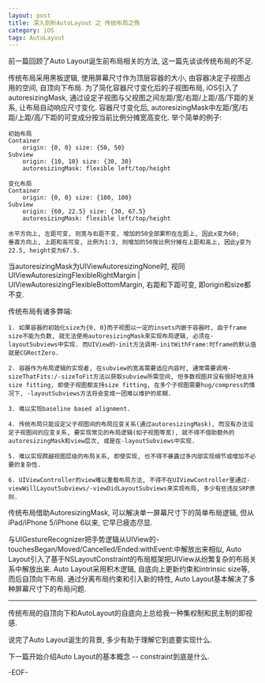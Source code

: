 ```yaml
---
layout: post
title: 深入剖析AutoLayout 之 传统布局之殇
category: iOS
tags: AutoLayout
---
```


前一篇回顾了Auto Layout诞生前布局相关的方法, 这一篇先谈谈传统布局的不足.

传统布局采用黑板逻辑, 使用屏幕尺寸作为顶层容器的大小, 由容器决定子视图占用的空间, 自顶向下布局. 为了简化容器尺寸变化后的子视图布局, iOS引入了autoresizingMask, 通过设定子视图与父视图之间左距/宽/右距/上距/高/下距的关系, 让布局自动响应尺寸变化. 容器尺寸变化后, autoresizingMask中左距/宽/右距/上距/高/下距的可变成分按当前比例分摊宽高变化. 举个简单的例子: 

	初始布局
	Container
		origin: {0, 0} size: {50, 50}
	Subview
		origin: {10, 10} size: {30, 30}
		autoresizingMask: flexible left/top/height

	变化布局
	Container
		origin: {0, 0} size: {100, 100}
	Subview
		origin: {60, 22.5} size: {30, 67.5}
		autoresizingMask: flexible left/top/height

	水平方向上, 左距可变, 则宽与右距不变, 增加的50全部累积在左距上, 因此x变为60;
	垂直方向上, 上距和高可变, 比例为1:3, 则增加的50按比例分摊在上距和高上, 因此y变为22.5, height变为67.5.

当autoresizingMask为UIViewAutoresizingNone时, 视同UIViewAutoresizingFlexibleRightMargin \| UIViewAutoresizingFlexibleBottomMargin, 右距和下距可变, 即origin和size都不变.

传统布局有诸多弊端:

	1. 如果容器的初始化size为{0, 0}而子视图以一定的insets内嵌于容器时, 由于frame size不能为负数, 就无法使用autoresizingMask来实现布局逻辑, 必须在-layoutSubviews中实现. 而UIView的-init方法调用-initWithFrame:时frame的默认值就是CGRectZero.

	2. 容器作为布局逻辑的实现者, 在subview的宽高需要适应内容时, 通常需要调用-sizeThatFits:/-sizeToFit方法以获取subview所需空间, 但多数视图并没有很好地支持size fitting, 即使子视图都支持size fitting, 在多个子视图需要hug/compress的情况下, -layoutSubviews方法将会变成一团难以维护的浆糊.

	3. 难以实现baseline based alignment.

	4. 传统布局只能设定父子视图间的布局应变关系(通过autoresizingMask), 而没有办法设定子视图间的应变关系, 要实现常见的布局逻辑(如子视图等宽), 就不得不借助额外的autoresizingMask和view层次, 或是在-layoutSubviews中实现.

	5. 难以实现跨越视图层级的布局关系, 即使实现, 也不得不暴露过多内部实现细节或增加不必要的复杂性.

	6. UIViewController的view难以重载布局方法, 不得不在UIViewController里通过-viewWillLayoutSubviews/-viewDidLayoutSubviews来实现布局, 多少有些违反SRP原则.

传统布局借助AutoresizingMask, 可以解决单一屏幕尺寸下的简单布局逻辑, 但从iPad/iPhone 5/iPhone 6以来, 它早已疲态尽显.

与UIGestureRecognizer把手势逻辑从UIView的-touchesBegan/Moved/Cancelled/Ended:withEvent:中解放出来相似, Auto Layout引入了基于NSLayoutConstraint的布局框架把UIView从纷繁复杂的布局关系中解放出来. Auto Layout采用积木逻辑, 自底向上更新约束和intrinsic size等, 而后自顶向下布局. 通过分离布局约束和引入新的特性, Auto Layout基本解决了多种屏幕尺寸下的布局问题.

- - -

传统布局的自顶向下和AutoLayout的自底向上总给我一种集权制和民主制的即视感.

说完了Auto Layout诞生的背景, 多少有助于理解它到底要实现什么.

下一篇开始介绍Auto Layout的基本概念 -- constraint到底是什么.

-EOF-
